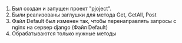 1.  Был создан и запущен проект "pjoject".  
2.  Были реализованы заглушки для метода Get, GetAll, Post
3.  Файл Default был изменен так, чтобы перенаправлять запросы с nginx на сервер django (Файл Default)
4.  Обрабатываются только нужные методы
    